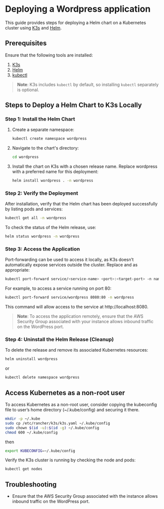 # Deploying a Wordpress application

This guide provides steps for deploying a Helm chart on a Kubernetes cluster using [K3s](https://k3s.io/) and [Helm](https://helm.sh/).

## Prerequisites

Ensure that the following tools are installed:

1. [K3s](https://k3s.io/)
2. [Helm](https://helm.sh/docs/intro/install/)
3. [kubectl](https://kubernetes.io/docs/tasks/tools/)
> **Note**: K3s includes `kubectl` by default, so installing `kubectl` separately is optional.


## Steps to Deploy a Helm Chart to K3s Locally

### Step 1: Install the Helm Chart

1. Create a separate namespace:
    ```bash
    kubectl create namespace wordpress
    ```

2. Navigate to the chart's directory:

    ```bash
    cd wordpress
    ```

3. Install the chart on K3s with a chosen release name. Replace wordpress with a preferred name for this deployment:

    ```bash
    helm install wordpress . -n wordpress
    
    ```

### Step 2: Verify the Deployment
After installation, verify that the Helm chart has been deployed successfully by listing pods and services:

```bash
kubectl get all -n wordpress
```
To check the status of the Helm release, use:

```bash
helm status wordpress -n wordpress
```

### Step 3: Access the Application
Port-forwarding can be used to access it locally, as K3s doesn’t automatically expose services outside the cluster. Replace <service-name> and <port> as appropriate:

```bash
kubectl port-forward service/<service-name> <port>:<target-port> -n namespace
```

For example, to access a service running on port 80:

```bash
kubectl port-forward service/wordpress 8080:80 -n wordpress
```
This command will allow access to the service at http://localhost:8080.
> **Note**: To access the application remotely, ensure that the AWS Security Group associated with your instance allows inbound traffic on the WordPress port.


### Step 4: Uninstall the Helm Release (Cleanup)
To delete the release and remove its associated Kubernetes resources:

```bash
helm uninstall wordpress
```

or

```bash
kubectl delete namespace wordpress
```


## Access Kubernetes as a non-root user

To access Kubernetes as a non-root user, consider copying the kubeconfig file to user’s home directory (~/.kube/config) and securing it there.
```bash
mkdir -p ~/.kube
sudo cp /etc/rancher/k3s/k3s.yaml ~/.kube/config
sudo chown $(id -u):$(id -g) ~/.kube/config
chmod 600 ~/.kube/config
```

then

```bash
export KUBECONFIG=~/.kube/config
```

Verify the K3s cluster is running by checking the node and pods:

```bash
kubectl get nodes
```

## Troubleshooting

- Ensure that the AWS Security Group associated with the instance allows inbound traffic on the WordPress port.